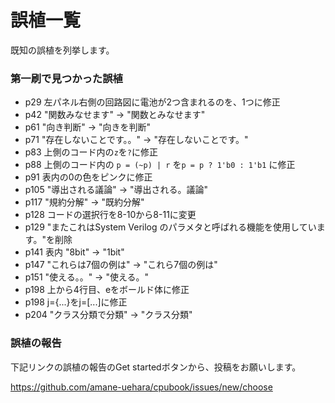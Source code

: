 # 誤植一覧

既知の誤植を列挙します。

### 第一刷で見つかった誤植

* p29 左パネル右側の回路図に電池が2つ含まれるのを、1つに修正
* p42 "関数みなせます" -> "関数とみなせます"
* p61 "向き判断" -> "向きを判断"
* p71 "存在しないことです。。" -> "存在しないことです。"
* p83 上側のコード内の`z`を`?`に修正
* p88 上側のコード内の `p = (~p) | r` を`p = p ? 1'b0 : 1'b1` に修正
* p91 表内の0の色をピンクに修正
* p105 "導出される議論" -> "導出される。議論"
* p117 "規約分解" -> "既約分解"
* p128 コードの選択行を8-10から8-11に変更
* p129 "またこれはSystem Verilog のパラメタと呼ばれる機能を使用しています。"を削除
* p141 表内 "8bit" -> "1bit"
* p147 "これらは7個の例は" -> "これら7個の例は"
* p151 "使える。。" -> "使える。"
* p198 上から4行目、eをボールド体に修正
* p198 j={...}をj=[...]に修正
* p204 "クラス分類で分類" -> "クラス分類"

### 誤植の報告

下記リンクの誤植の報告のGet startedボタンから、投稿をお願いします。

<https://github.com/amane-uehara/cpubook/issues/new/choose>

